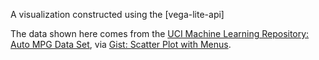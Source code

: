 A visualization constructed using the [vega-lite-api]

The data shown here comes from the [UCI Machine Learning Repository: Auto MPG Data Set](https://archive.ics.uci.edu/ml/datasets/auto+mpg), via [Gist: Scatter Plot with Menus](https://gist.github.com/curran/8c131a74b85d0bb0246233de2cff3f52/).